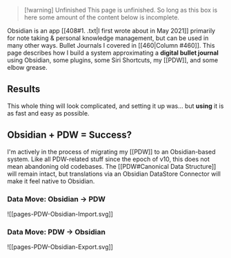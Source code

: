 > [!warning] Unfinished
> This page is unfinished. So long as this box is here some amount of the content below is incomplete.

Obsidian is an app [[408#1. .txt|I first wrote about in May 2021]] primarily for note taking & personal knowledge management, but can be used in many other ways. Bullet Journals I covered in [[460|Column #460]]. This page describes how I build a system approximating a **digital bullet journal** using Obsidian, some plugins, some Siri Shortcuts, my [[PDW]], and some elbow grease.
## Results
This whole thing will look complicated, and setting it up was... but **using** it is as fast and easy as possible.
## Obsidian + PDW = Success?
I'm actively in the process of migrating my [[PDW]] to an Obsidian-based system. Like all PDW-related stuff since the epoch of v10, this does not mean abandoning old codebases. The [[PDW#Canonical Data Structure]] will remain intact, but translations via an Obsidian DataStore Connector will make it feel native to Obsidian.
### Data Move: Obsidian → PDW
![[pages-PDW-Obsidian-Import.svg]]
### Data Move: PDW → Obsidian
![[pages-PDW-Obsidian-Export.svg]]